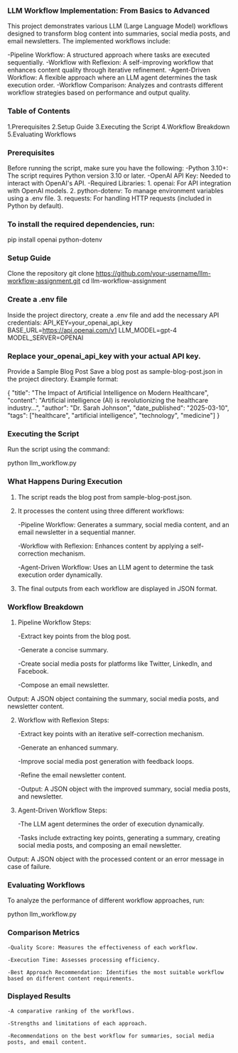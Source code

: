 ### LLM Workflow Implementation: From Basics to Advanced

This project demonstrates various LLM (Large Language Model) workflows designed to transform blog content into summaries, social media posts, and email newsletters. The implemented workflows include:

-Pipeline Workflow: A structured approach where tasks are executed sequentially.
-Workflow with Reflexion: A self-improving workflow that enhances content quality through iterative refinement.
-Agent-Driven Workflow: A flexible approach where an LLM agent determines the task execution order.
-Workflow Comparison: Analyzes and contrasts different workflow strategies based on performance and output quality.

### Table of Contents

1.Prerequisites
2.Setup Guide
3.Executing the Script
4.Workflow Breakdown
5.Evaluating Workflows

### Prerequisites

Before running the script, make sure you have the following:
-Python 3.10+: The script requires Python version 3.10 or later.
-OpenAI API Key: Needed to interact with OpenAI's API.
-Required Libraries:
    1. openai: For API integration with OpenAI models.
    2. python-dotenv: To manage environment variables using a .env file.
    3. requests: For handling HTTP requests (included in Python by default).

### To install the required dependencies, run:

pip install openai python-dotenv

### Setup Guide

Clone the repository
git clone https://github.com/your-username/llm-workflow-assignment.git
cd llm-workflow-assignment

### Create a .env file

Inside the project directory, create a .env file and add the necessary API credentials:
API_KEY=your_openai_api_key
BASE_URL=https://api.openai.com/v1
LLM_MODEL=gpt-4
MODEL_SERVER=OPENAI

### Replace your_openai_api_key with your actual API key.

Provide a Sample Blog Post
Save a blog post as sample-blog-post.json in the project directory. Example format:

{
  "title": "The Impact of Artificial Intelligence on Modern Healthcare",
  "content": "Artificial intelligence (AI) is revolutionizing the healthcare industry...",
  "author": "Dr. Sarah Johnson",
  "date_published": "2025-03-10",
  "tags": ["healthcare", "artificial intelligence", "technology", "medicine"]
}

### Executing the Script
Run the script using the command:

python llm_workflow.py

### What Happens During Execution
1. The script reads the blog post from sample-blog-post.json.

2. It processes the content using three different workflows:

    -Pipeline Workflow: Generates a summary, social media content, and an email newsletter in a sequential manner.

    -Workflow with Reflexion: Enhances content by applying a self-correction mechanism.

    -Agent-Driven Workflow: Uses an LLM agent to determine the task execution order dynamically.

3. The final outputs from each workflow are displayed in JSON format.

### Workflow Breakdown
1. Pipeline Workflow
Steps:

    -Extract key points from the blog post.

    -Generate a concise summary.

    -Create social media posts for platforms like Twitter, LinkedIn, and Facebook.

    -Compose an email newsletter.

Output: A JSON object containing the summary, social media posts, and newsletter content.

2. Workflow with Reflexion
Steps:

    -Extract key points with an iterative self-correction mechanism.

    -Generate an enhanced summary.

    -Improve social media post generation with feedback loops.

    -Refine the email newsletter content.

    -Output: A JSON object with the improved summary, social media posts, and newsletter.

3. Agent-Driven Workflow
Steps:

    -The LLM agent determines the order of execution dynamically.

    -Tasks include extracting key points, generating a summary, creating social media posts, and composing an email newsletter.

Output: A JSON object with the processed content or an error message in case of failure.

### Evaluating Workflows
To analyze the performance of different workflow approaches, run:

python llm_workflow.py

### Comparison Metrics
    -Quality Score: Measures the effectiveness of each workflow.

    -Execution Time: Assesses processing efficiency.

    -Best Approach Recommendation: Identifies the most suitable workflow based on different content requirements.

### Displayed Results
    -A comparative ranking of the workflows.

    -Strengths and limitations of each approach.

    -Recommendations on the best workflow for summaries, social media posts, and email content.
